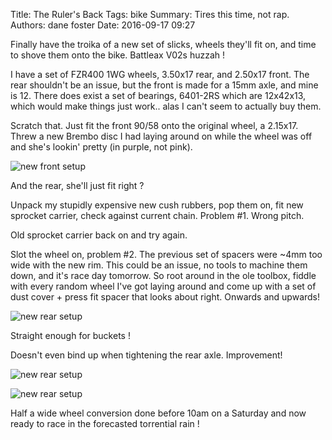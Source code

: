 Title: The Ruler's Back
Tags: bike
Summary: Tires this time, not rap.
Authors: dane foster
Date: 2016-09-17 09:27


Finally have the troika of a new set of slicks, wheels they'll fit on, and time to shove them onto the bike. Battleax V02s huzzah !

I have a set of FZR400 1WG wheels, 3.50x17 rear, and 2.50x17 front. The rear shouldn't be an issue, but the front is made for a 15mm axle, and mine is 12. There does exist a set of bearings, 6401-2RS which are 12x42x13, which would make things just work.. alas I can't seem to actually buy them.

Scratch that. Just fit the front 90/58 onto the original wheel, a 2.15x17. Threw a new Brembo disc I had laying around on while the wheel was off and she's lookin' pretty (in purple, not pink).

![new front setup]({photo}new-slicks/IMG_0012.jpg)

And the rear, she'll just fit right ?

Unpack my stupidly expensive new cush rubbers, pop them on, fit new sprocket carrier, check against current chain. Problem #1. Wrong pitch.

Old sprocket carrier back on and try again.

Slot the wheel on, problem #2. The previous set of spacers were ~4mm too wide with the new rim. This could be an issue, no tools to machine them down, and it's race day tomorrow. So root around in the ole toolbox, fiddle with every random wheel I've got laying around and come up with a set of dust cover + press fit spacer that looks about right. Onwards and upwards!

![new rear setup]({photo}new-slicks/IMG_0014.jpg)

Straight enough for buckets !

Doesn't even bind up when tightening the rear axle. Improvement!

![new rear setup]({photo}new-slicks/IMG_0013.jpg)

![new rear setup]({photo}new-slicks/IMG_0011.jpg)

Half a wide wheel conversion done before 10am on a Saturday and now ready to race in the forecasted torrential rain !

